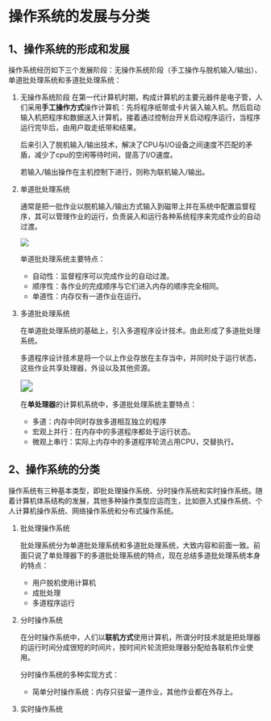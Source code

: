 # 操作系统的发展与分类

## 1、操作系统的形成和发展

操作系统经历如下三个发展阶段：无操作系统阶段（手工操作与脱机输入/输出）、单道批处理系统和多道批处理系统：

1. 无操作系统阶段
   在第一代计算机时期，构成计算机的主要元器件是电子管，人们采用**手工操作方式**操作计算机：先将程序纸带或卡片装入输入机。然后启动输入机把程序和数据送入计算机，接着通过控制台开关启动程序运行，当程序运行完毕后，由用户取走纸带和结果。

   后来引入了脱机输入/输出技术，解决了CPU与I/O设备之间速度不匹配的矛盾，减少了cpu的空闲等待时间，提高了I/O速度。

   若输入/输出操作在主机控制下进行，则称为联机输入/输出。

2. 单道批处理系统

   通常是把一批作业以脱机输入/输出方式输入到磁带上并在系统中配置监督程序，其可以管理作业的运行，负责装入和运行各种系统程序来完成作业的自动过渡。

   ![](https://picbed.kimyang.cn/202108071742053.jpeg)

   单道批处理系统主要特点：

   + 自动性：监督程序可以完成作业的自动过渡。
   + 顺序性：各作业的完成顺序与它们进入内存的顺序完全相同。
   + 单道性：内存仅有一道作业在运行。

3. 多道批处理系统

   在单道批处理系统的基础上，引入多道程序设计技术。由此形成了多道批处理系统。

   多道程序设计技术是将一个以上作业存放在主存当中，并同时处于运行状态，这些作业共享处理器，外设以及其他资源。

   <img src="https://picbed.kimyang.cn/202108071742553.jpeg" style="zoom:150%;" />

   在**单处理器**的计算机系统中，多道批处理系统主要特点：

   + 多道：内存中同时存放多道相互独立的程序
   + 宏观上并行：在内存中的多道程序都处于运行状态。
   + 微观上串行：实际上内存中的多道程序轮流占用CPU，交替执行。

## 2、操作系统的分类

操作系统有三种基本类型，即批处理操作系统、分时操作系统和实时操作系统。随着计算机体系结构的发展，其他多种操作类型应运而生，比如嵌入式操作系统、个人计算机操作系统、网络操作系统和分布式操作系统。

1. 批处理操作系统

   批处理系统分为单道批处理系统和多道批处理系统，大致内容和前面一致。前面只说了单处理器下的多道批处理系统的特点，现在总结多道批处理系统本身的特点：

   + 用户脱机使用计算机
   + 成批处理
   + 多道程序运行

2. 分时操作系统

   在分时操作系统中，人们以**联机方式**使用计算机，所谓分时技术就是把处理器的运行时间分成很短的时间片，按时间片轮流把处理器分配给各联机作业使用。

   分时操作系统的多种实现方式：

   + 简单分时操作系统：内存只驻留一道作业，其他作业都在外存上。

3. 实时操作系统